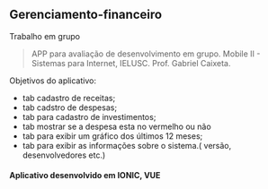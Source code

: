 ## Gerenciamento-financeiro
Trabalho em grupo
> APP para avaliação de desenvolvimento em grupo. Mobile II - Sistemas para Internet, IELUSC. Prof. Gabriel Caixeta.

Objetivos do aplicativo:

- tab cadastro de receitas;
- tab cadstro de despesas;
- tab para cadastro de investimentos;
- tab mostrar se a despesa esta no vermelho ou não
- tab para  exibir um gráfico dos últimos 12 meses;
- tab para exibir as informações sobre o sistema.(  versão, desenvolvedores etc.) 

#### Aplicativo desenvolvido em IONIC, VUE
